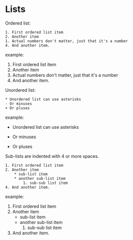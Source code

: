 # Lists

Ordered list:

```
1. First ordered list item
2. Another item
1. Actual numbers don't matter, just that it's a number
4. And another item.
```

example:

1. First ordered list item
2. Another item
1. Actual numbers don't matter, just that it's a number
4. And another item.


Unordered list:

```
* Unordered list can use asterisks
- Or minuses
+ Or pluses
```

example:

* Unordered list can use asterisks
- Or minuses
+ Or pluses


Sub-lists are indented with 4 or more spaces.

```
1. First ordered list item
2. Another item
    * sub-list item
    * another sub-list item
        1. sub-sub list item
4. And another item.
```
example:

1. First ordered list item
2. Another item
    * sub-list item
    * another sub-list item
        1. sub-sub list item
4. And another item.
